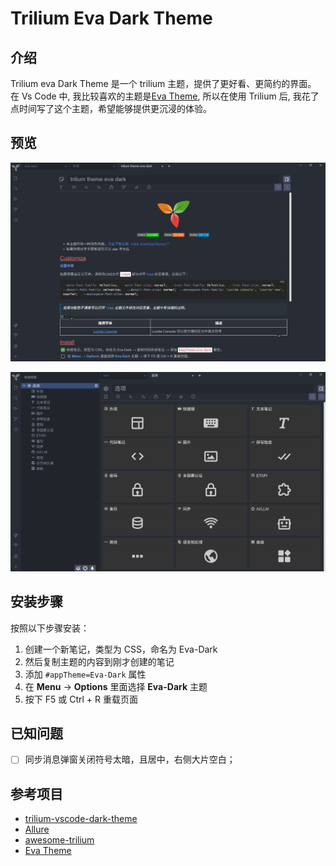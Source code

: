 # Trilium Eva Dark Theme

## 介绍
Trilium eva Dark Theme 是一个 trilium 主题，提供了更好看、更简约的界面。
在 Vs Code 中, 我比较喜欢的主题是[Eva Theme](https://github.com/fisheva/Eva-Theme), 所以在使用 Trilium 后, 我花了点时间写了这个主题，希望能够提供更沉浸的体验。

## 预览

![image-20251019110655720](./assets/image-20251019110655720.png)

![image-20251018191416899](./assets/image-20251018191416899.png)

## 安装步骤

按照以下步骤安装：

1. 创建一个新笔记，类型为 CSS，命名为 Eva-Dark 
2. 然后复制主题的内容到刚才创建的笔记
3. 添加 `#appTheme=Eva-Dark` 属性
4. 在 **Menu** →  **Options** 里面选择 **Eva-Dark** 主题
5. 按下 F5 或 Ctrl + R 重载页面

## 已知问题

- [ ] 同步消息弹窗关闭符号太暗，且居中，右侧大片空白；

  

## 参考项目

+ [trilium-vscode-dark-theme](https://github.com/greengeek/trilium-vscode-dark-theme)
+ [Allure](https://github.com/JadeVane/Allure/tree/main)
+ [awesome-trilium](https://github.com/Nriver/awesome-trilium/tree/main)
+ [Eva Theme](https://github.com/fisheva/Eva-Theme)




